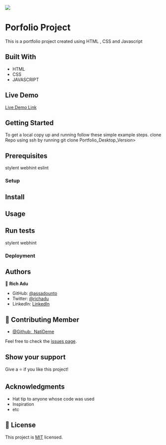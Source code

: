 ![](https://img.shields.io/badge/Microverse-blueviolet)

# Porfolio Project

 This is a portfolio project created using HTML , CSS and Javascript
 


## Built With

- HTML  
- CSS 
- JAVASCRIPT

## Live Demo 

[Live Demo Link](https://assadounto.github.io/Portfolio_Deskstop_Version/)


## Getting Started


To get a local copy up and running follow these simple example steps.
clone Repo using ssh by running git clone Portfolio_Desktop_Version>

## Prerequisites
stylent
webhint 
eslint

### Setup

## Install

## Usage

## Run tests
stylent
webhint 

### Deployment



## Authors

👤 **Rich Adu**

- GitHub: [@assadounto](https://github.com/assadohonto)
- Twitter: [@richadu](https://twitter.com/twitterhandle)
- LinkedIn: [LinkedIn](https://linkedin.com/in/linkedinhandle)


## 🤝 Contributing Member

<ul>
<li><a href="https://github.com/NatiDeme">@Github:&nbsp; NatiDeme</a></li>
</ul>

Feel free to check the [issues page](../../issues/).

## Show your support

Give a ⭐️ if you like this project!

## Acknowledgments

- Hat tip to anyone whose code was used
- Inspiration
- etc

## 📝 License

This project is [MIT](./MIT.md) licensed.
